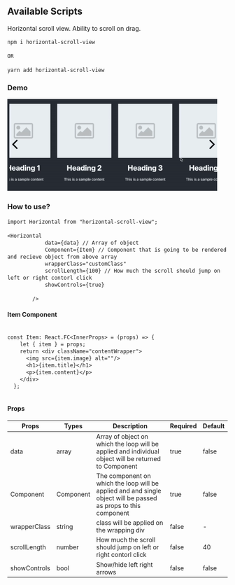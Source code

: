 ## Available Scripts

Horizontal scroll view. Ability to scroll on drag.
````
npm i horizontal-scroll-view

OR

yarn add horizontal-scroll-view
````

### Demo

![](demo.gif)

### How to use?

````
import Horizontal from "horizontal-scroll-view";

<Horizontal
            data={data} // Array of object
            Component={Item} // Component that is going to be rendered and recieve object from above array
            wrapperClass="customClass"
            scrollLength={100} // How much the scroll should jump on left or right contorl click
            showControls={true}

        />

````

#### Item Component

````

const Item: React.FC<InnerProps> = (props) => {
    let { item } = props;
    return <div className="contentWrapper">
      <img src={item.image} alt=""/>
      <h1>{item.title}</h1>
      <p>{item.content}</p>
    </div>
  };


````

#### Props

| Props |  Types | Description | Required | Default |
|-------|--------|-------------|----------|---------|
|  data | array  | Array of object on which the loop will be applied and individual object will be returned to Component  |  true | false  |
|  Component | Component | The component on which the loop will be applied and and single object will be passed as props to this component | true | false |
|  wrapperClass | string  | class will be applied on the wrapping div  | false  | - |
| scrollLength  | number  | How much the scroll should jump on left or right contorl click |  false | 40 |
| showControls | bool  | Show/hide left right arrows  | false | false |


